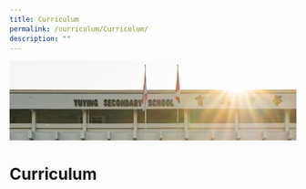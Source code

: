 ```yaml
---
title: Curriculum
permalink: /curriculum/Curriculum/
description: ""
---
```

![](/images/AboutUs.jpg)

Curriculum
==========

